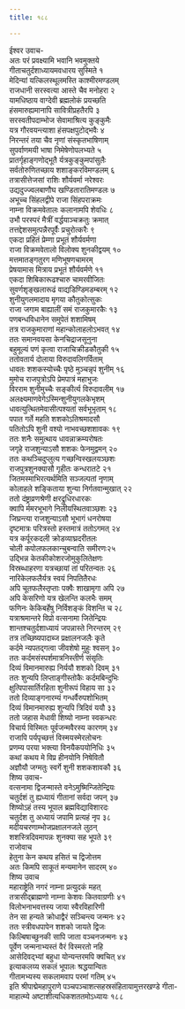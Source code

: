 ```yaml
---
title: १८८

---
```

ईश्वर उवाच-  
अतः परं प्रवक्ष्यामि भवानि भवमुक्तये  
गीताचतुर्दशाध्यायमवधारय सुस्मिते १  
मेदिन्यां यत्किलस्थूलमस्ति काश्मीरमण्डलम्  
राजधानी सरस्वत्या आस्ते चैव मनोहरा २  
यामधिष्ठाय वाग्देवी ब्रह्मलोकं प्रयच्छति  
हंसमारुह्यमानापि सावित्रीप्रहतैरपि ३  
सरस्वतीपदाम्भोज सेवामाश्रित्य कुङ्कुमैः  
यत्र गौरवयन्त्याशा हंसपक्षपुटोद्भवैः ४  
निरन्तरं तया चैव नृणां संस्कृतभाषिणाम्  
सुपर्वाणमयी भाषा निमेषेणोपलभ्यते ५  
प्रातर्गृहाङ्गणोद्भूतै र्यत्रकुङ्कुमपांसुलैः  
सर्वतोरुणितच्छाय शशाङ्करविमण्डलम् ६  
तत्रासीत्तेजसां राशिः शौर्यवर्मा नरेश्वरः  
उद्यदुज्ज्वलबाणौघ खण्डितारातिमण्डलः ७  
अभूच्च सिंहलद्वीपे राजा सिंहपराक्रमः  
नाम्ना विक्रमवेतालः कलानामपि शेवधिः ८  
उभौ परस्परं मैत्रीं वर्द्धयाञ्चक्रतुः क्रमात्  
तत्तद्देशसमुत्पन्नैरपूर्वैः प्रचुरोत्करैः ९  
एकदा प्रहितं प्रेम्णा प्रभूतं शौर्यवर्मणा  
राजा विक्रमवेतालो विलोक्य शुनकीद्वयम् १०  
मत्तमातङ्गतुरग मणिभूषणचामरम्  
प्रेषयामास मित्राय प्रभूतं शौर्यवर्मणे ११  
एकदा शिबिकारूढश्चारु चामरवीजितः  
सुवर्णशृङ्खलारूढं वाद्यडिण्डिमडम्बरम् १२  
शुनीयुगलमादाय मृगया कौतुकोत्सुकः  
राजा जगाम बाह्यालीं समं राजकुमारकैः १३  
पणबन्धविधानेन समुपेतं शशामिषम्  
तत्र राजकुमाराणां महान्कोलाहलोऽभवत् १४  
ततः समानवयसा केनचिद्राजसूनुना  
बहुमूल्यं पणं कृत्वा राजाचिक्रीडकौतुकी १५  
ततोवतार्य दोलाया विरुदावलिगर्विताम्  
धावतः शशकस्योच्चैः पृष्ठे मुञ्चन्नृपं शुनीम् १६  
मुमोच राजपुत्रोऽपि प्रेमपात्रं महाभुजः  
विरराम शुनीमुच्चैः सङ्कीर्त्य विरुदावलीम् १७  
अलक्ष्यमाणवेगेऽस्मिन्शुनीयुगलकेभृशम्  
धावत्युत्थितमेवासीत्पश्यतां सर्वभूभृताम् १८  
पपात गर्ते महति शशकोऽतिश्रमादसौ  
पतितोऽपि शुनी वश्यो नाभवच्छशशावकः १९  
ततः शनैः समुत्थाय धावन्नाक्रम्यरोषतः  
जगृहे राजशुन्याऽसौ शशकः फेनमुद्वमन् २०  
ततः कथञ्चिदुप्लुत्य गच्छन्विस्खलयञ्छशः  
राजपुत्रशुनक्यासौ गृहीतः कन्धरातटे २१  
जितमस्माभिरत्यर्थमिति सञ्जल्पतां नृणाम्  
कोलाहले शङ्किताया शुन्या निर्गतवान्मुखात् २२  
ततो दंष्ट्राव्रणश्रेणी क्षरद्रुधिरधारकः  
क्वापि र्ममरभूभागे निलीयस्थितवाञ्छशः २३  
जिघ्रन्त्या राजशुन्याऽसौ भूभागं धनरोषया  
दृष्टमात्रः परित्रस्तो हस्तमात्रं ततोऽगमत् २४  
यत्र कर्पूरकदली क्रोडव्याघ्रदरीतलः  
चोली कपोलफलकान्चुबन्वाति समीरणः२५  
उद्भिन्न केतकीकोशरजोमुकुलितेक्षणः  
विस्रब्धाहरणा यत्रच्छायां तां परितन्वतः २६  
नारिकेलफलैर्यत्र स्वयं निपतितैरधः  
अपि चूतफलैस्तृप्ताः पक्वैः शाखामृगा अपि २७  
अपि केसरिणो यत्र खेलन्ति कलभैः समम्  
फणिनः केकिबर्हेषु निर्विशङ्कं विशन्ति च २८  
यत्राश्रमान्तरे विप्रो वत्सनामा जितेन्द्रियः  
शान्तश्चतुर्दशाध्यायं जपन्नास्ते निरन्तरम् २९  
तत्र तच्छिष्यपादाब्ज प्रक्षालनजलैः कृते  
कर्दमे न्यपतद्गत्वा जीवशेषो मुहुः श्वसन् ३०  
ततः कर्दमसंस्पर्शमात्रनिस्तीर्ण संसृतिः  
दिव्यं विमानमारुह्य निर्ययौ शशको दिवम् ३१  
ततः शुन्यपि लिप्ताङ्गीस्तोकैः कर्दमबिन्दुभिः  
क्षुत्पिपासार्तिरहिता शुनीरूपं विहाय सा ३२  
ततो दिव्याङ्गनारम्यं गन्धर्वैरुपशोभितम्  
दिव्यं विमानमारुह्य शुन्यपि त्रिदिवं ययौ ३३  
ततो जहास मेधावी शिष्यो नाम्ना स्वकन्धरः  
विचार्य विस्मितः पूर्वजन्मवैरस्य कारणम् ३४  
राजापि पर्यपृच्छत्तं विस्मयस्मेरलोचनः  
प्रणम्य परया भक्त्या विनयैकपयोनिधिः ३५  
कथां कथय मे विप्र हीनयोनि निषेवितौ  
अज्ञौयौ जग्मतुः स्वर्गे शुनी शशकशावकौ ३६  
शिष्य उवाच-  
वत्सनामा द्विजन्मास्ते वनेऽमुष्मिन्जितेन्द्रियः  
चतुर्दशं तु ह्यध्यायं गीतानां सर्वदा जपन् ३७  
शिष्योऽहं तस्य भूपाल ब्रह्मविद्याविशारदः  
चतुर्दश तु अध्यायं जपामि प्रत्यहं नृप ३८  
मदीयचरणाम्भोजप्रक्षालनजले लुठन्  
शशस्त्रिदिवमापन्नः शुनक्या सह भूपते ३९  
राजोवाच  
हेतुना केन कथय हसितं च द्विजोत्तम  
अतः किमपि साकूतं मन्यमानेन सादरम् ४०  
शिष्य उवाच  
महाराष्ट्रेति नगरं नाम्ना प्रत्युदकं महत्  
तत्रासीद्ब्राह्मणो नाम्ना केशवः कितवाग्रणीः ४१  
विलोभनाभवत्तस्य जाया स्वैरविहारिणी  
तेन सा हन्यते क्रोधाद्वैरं सञ्चिन्त्य जन्मनः ४२  
ततः स्त्रीवधपापेन शशको जायते द्विजः  
किल्बिषाच्छुनकी सापि जाता वञ्चनजन्मनः ४३  
पूर्वेण जन्मनाभ्यस्तं वैरं विस्मरतो नहि  
आसेदिवद्भ्यां बहुधा योन्यन्तरमपि क्वचित् ४४  
इत्याकलय्य सकलं भूपालः श्रद्धयान्वितः  
गीतामभ्यस्य सकलामवाप परमां गतिम् ४५  
इति श्रीपाद्मेमहापुराणे पञ्चपञ्चाशत्सहस्रसंहितायामुत्तरखण्डे गीता-  
माहात्म्ये अष्टाशीत्यधिकशततमोऽध्यायः १८८